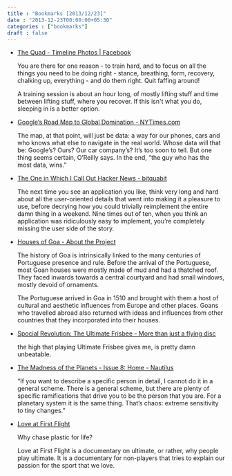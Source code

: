 ```yaml
---
title : "Bookmarks [2013/12/23]"
date : "2013-12-23T00:00:00+05:30"
categories : ["bookmarks"]
draft : false
---
```


-   [The Quad - Timeline Photos | Facebook](https://www.facebook.com/photo.php?fbid=668783136478484&l=67fdeeba98)

    You are there for one reason - to train hard, and to focus on all
    the things you need to be doing right - stance, breathing, form,
    recovery, chalking up, everything - and do them right. Quit faffing
    around!

    A training session is about an hour long, of mostly lifting stuff
    and time between lifting stuff, where you recover. If this isn't
    what you do, sleeping in is a better option.

-   [Google’s Road Map to Global Domination - NYTimes.com](http://mobile.nytimes.com/2013/12/15/magazine/googles-plan-for-global-domination-dont-ask-why-ask-where.html)

    The map, at that point, will just be data: a way for our phones,
    cars and who knows what else to navigate in the real world. Whose
    data will that be: Google’s? Ours? Our car company’s? It’s too soon
    to tell. But one thing seems certain, O’Reilly says. In the end,
    “the guy who has the most data, wins.”

-   [The One in Which I Call Out Hacker News - bitquabit](http://bitquabit.com/post/one-which-i-call-out-hacker-news/)

    The next time you see an application you like, think very long and
    hard about all the user-oriented details that went into making it a
    pleasure to use, before decrying how you could trivially reimplement
    the entire damn thing in a weekend. Nine times out of ten, when you
    think an application was ridiculously easy to implement, you’re
    completely missing the user side of the story.

-   [Houses of Goa - About the Project](http://housesofgoa.com/about.html)

    The history of Goa is intrinsically linked to the many centuries of
    Portuguese presence and rule. Before the arrival of the Portuguese,
    most Goan houses were mostly made of mud and had a thatched
    roof. They faced inwards towards a central courtyard and had small
    windows, mostly devoid of ornaments.

    The Portuguese arrived in Goa in 1510 and brought with them a host
    of cultural and aesthetic influences from Europe and other
    places. Goans who travelled abroad also returned with ideas and
    influences from other countries that they incorporated into their
    houses.

-   [Spocial Revolution: The Ultimate Frisbee - More than just a flying disc](http://thealternative.in/inclusivity/spocial-revolution-the-ultimate-frisbee-more-than-just-a-flying-disc/)

    the high that playing Ultimate Frisbee gives me, is pretty damn
    unbeatable.

-   [The Madness of the Planets - Issue 8: Home - Nautilus](http://nautil.us/issue/8/home/the-madness-of-the-planets?utm_source=RSS_Feed&utm_medium=RSS&utm_campaign=RSS_Syndication)

    “If you want to describe a specific person in detail, I cannot do it
    in a general scheme. There is a general scheme, but there are plenty
    of specific ramifications that drive you to be the person that you
    are. For a planetary system it is the same thing. That’s chaos:
    extreme sensitivity to tiny changes.”

-   [Love at First Flight](http://vimeo.com/45798267)

    Why chase plastic for life?

    Love at First Flight is a documentary on ultimate, or rather, why
    people play ultimate. It is a documentary for non-players that tries
    to explain our passion for the sport that we love.
